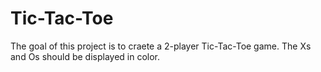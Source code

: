 # Tic-Tac-Toe
The goal of this project is to craete a 2-player Tic-Tac-Toe game. 
The Xs and Os should be displayed in color.
